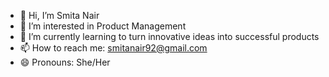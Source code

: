 - 👋 Hi, I’m Smita Nair
- 👀 I’m interested in Product Management
- 🌱 I’m currently learning to turn innovative ideas into successful products
- 📫 How to reach me: smitanair92@gmail.com
- 😄 Pronouns: She/Her

<!---
Smitanair23/Smitanair23 is a ✨ special ✨ repository because its `README.md` (this file) appears on your GitHub profile.
You can click the Preview link to take a look at your changes.
--->
